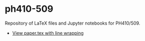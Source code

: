 # ph410-509
Repository of LaTeX files and Jupyter notebooks for PH410/509.

- [View paper.tex with line wrapping](./latex_files/Week_2_Set_Theory.tex?plain=1)
